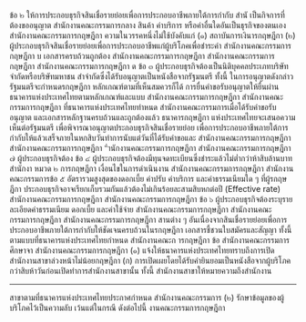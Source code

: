 ข้อ ๒ ให้การประกอบธุรกิจสินเชื่อรายย่อยเพื่อการประกอบอาชีพภายใต้การกำกับ
สํานั เป็นกิจการที่ต้องขออนุญาต
สํานักงานคณะกรรมการกลาง
สินค้า ค่าบริการ หรือค่าอื่นใดอันเป็นธุรกิจของตนเอง
สำนักงานคณะกรรมการกฤษฎีกา
ความในวรรคหนึ่งไม่ใช้บังคับแก่
(๑) สถาบันการเงินารกฤษฎีกา
(๒) ผู้ประกอบธุรกิจสินเชื่อรายย่อยเพื่อการประกอบอาชีพแก่ผู้บริโภคเพื่อชำระค่า
สํานักงานคณะกรรมการกฤษฎีกา
บ
เอกสารครบถ้วนถูกต้อง
สำนักงานคณะกรรมการกฤษฎีกา
สํานักงานคณะกรรมการกฤษฎีกา
สํานักงานคณะกรรมการกฤษฎีกา
ด
ข้อ ๓ ผู้ประกอบธุรกิจต้องเป็นนิติบุคคลประเภทบริษัทจำกัดหรือบริษัทมหาชน
สำจำกัดซึ่งได้รับอนุญาตเป็นหนังสือจากรัฐมนตรี ทั้งนี้ ในการอนุญาตดังกล่าวรัฐมนตรีจะกำหนดรกฤษฎีกา
หลักเกณฑ์ตามที่เห็นสมควรก็ได้
การยื่นคําขอรับอนุญาตให้ยื่นผ่านธนาคารแห่งประเทศไทยตามหลักเกณฑ์และแบบ
สำนักงานคณะกรรมการกฤษฎีกา
สำนักงานคณะกรรมการกฤษฎีกา
ที่ธนาคารแห่งประเทศไทยทําหนด
สำนักงานคณะกรรมการเมื่อได้รับคำขอรับอนุญาต และเอกสารหลักฐานครบถ้วนและถูกต้องแล้ว ธนาคารกฤษฎีกา
แห่งประเทศไทยจะเสนอความเห็นต่อรัฐมนตรี เพื่อพิจารณาอนุญาตประกอบธุรกิจสินเชื่อรายย่อย
เพื่อการประกอบอาชีพภายใต้การกำกับให้แล้วเสร็จภายในหกสิบวันทำการนับแต่วันที่ได้รับคำขอและ
สํานักงานคณะกรรมการกฤษฎีกา
สํานักงานคณะกรรมการกฤษฎีกา
“ำนักงานคณะกรรมการกฤษฎีกา
สํานักงานคณะกรรมการกฤษฎีกา
๗ ผู้ประกอบธุรกิจต้อง
ข้อ ๔ ผู้ประกอบธุรกิจต้องมีทุนจดทะเบียนซึ่งชำระแล้วไม่ต่ำกว่าห้าสิบล้านบาท
สํานักงา หมวด ๒ การกฤษฎีกา
เงื่อนไขในการดำเนินงาน
สํานักงานคณะกรรมการกฤษฎีกา
สำนักงานคณะกรรมการข้อ ๕ อัตรารวมสูงสุดของดอกเบี้ย ค่าปรับ ค่าบริการ และค่าธรรมเนียมใด ๆ ที่ผู้รกฤษฎีกา
ประกอบธุรกิจอาจเรียกเก็บรวมกันแล้วต้องไม่เกินร้อยละสามสิบหกต่อปี (Effective rate)
สำนักงานคณะกรรมการกฤษฎีกา
สำนักงานคณะกรรมการกฤษฎีกา
ข้อ ๖ ผู้ประกอบธุรกิจต้องระบุรายละเอียดค่าธรรมเนียม ดอกเบี้ย และค่าใช้จ่าย
สํานักงานคณะกรรมการกฤษฎีกา
สำนักงานคณะกรรมการกฤษฎีกา
สํานักงานคณะกรรมการกฤษฎีกา
สานต่าง ๆ อันเนื่องจากสินเชื่อรายย่อยเพื่อการประกอบอาชีพภายใต้การกำกับให้ชัดเจนครบถ้วนในรกฤษฎีกา
เอกสารชี้ชวนใบสมัครและสัญญา ทั้งนี้ ตามแบบที่ธนาคารแห่งประเทศไทยกำหนด
สํานักงานคณะก ารกฤษฎีกา
ข้อ
สํานักงานคณะกรรมการศึกษาจา
สำนักงานคณะกรรมการกฤษฎีกา
(๑) แจ้งให้ธนาคารแห่งประเทศไทยทราบถึงการเปิดสำนักงานสาขาล่วงหน้าไม่น้อยกฤษฎีกา
(ก) การเปิดเผยโดยได้รับคำยินยอมเป็นหนังสือจากผู้บริโภค
กว่าสิบห้าวันก่อนเปิดทำการสำนักงานสาขานั้น ทั้งนี้ สำนักงานสาขาให้หมายความถึงสำนักงาน
************************
สาขาตามที่ธนาคารแห่งประเทศไทยประกาศกําหนด
สำนักงานคณะกรรมการ (๒) รักษาข้อมูลของผู้บริโภคไว้เป็นความลับ เว้นแต่ในกรณี ดังต่อไปนี้ งานคณะกรรมการกฤษฎีกา
